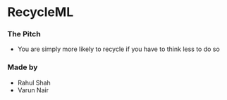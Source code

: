 # RecycleML
### The Pitch
- You are simply more likely to recycle if you have to think less to do so



### Made by 
- Rahul Shah
- Varun Nair
